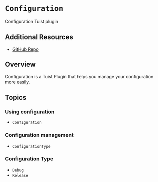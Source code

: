 # ``Configuration``

Configuration Tuist plugin

## Additional Resources

- [GitHub Repo](https://github.com/jihoonahn/configuration)

## Overview

Configuration is a Tuist Plugin that helps you manage your configuration more easily.


## Topics

### Using configuration
- ``Configuration``

### Configuration management
- ``ConfigurationType``

### Configuration Type
- ``Debug``
- ``Release``
